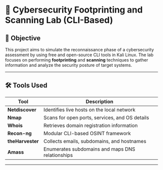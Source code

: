 # 🔐 Cybersecurity Footprinting and Scanning Lab (CLI-Based)

## 📌 Objective

This project aims to simulate the reconnaissance phase of a cybersecurity assessment by using free and open-source CLI tools in Kali Linux. The lab focuses on performing **footprinting** and **scanning** techniques to gather information and analyze the security posture of target systems.

---

## 🛠️ Tools Used

| Tool          | Description                                        |
|---------------|----------------------------------------------------|
| **Netdiscover**   | Identifies live hosts on the local network              |
| **Nmap**          | Scans for open ports, services, and OS details         |
| **Whois**         | Retrieves domain registration information               |
| **Recon-ng**      | Modular CLI-based OSINT framework                       |
| **theHarvester**  | Collects emails, subdomains, and hostnames              |
| **Amass**         | Enumerates subdomains and maps DNS relationships        |

---
